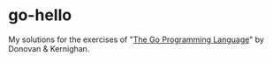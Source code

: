 # go-hello
My solutions for the exercises of "[The Go Programming Language](https://www.gopl.io/)" by Donovan & Kernighan.

